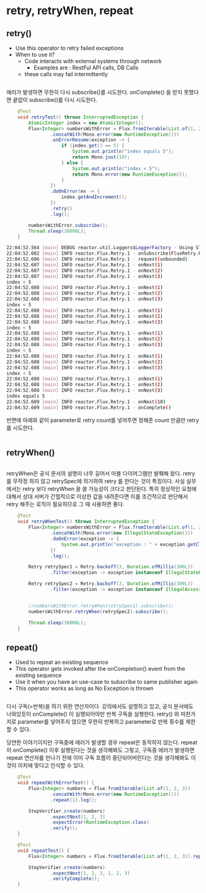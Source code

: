 # retry, retryWhen, repeat

## **retry()**

* Use this operator to retry failed exceptions
* When to use it?
  * Code interacts with external systems through network
    * Examples are : RestFul API calls, DB Calls
  * these calls may fail intermittently

<figure><img src="../../.gitbook/assets/image (61).png" alt=""><figcaption></figcaption></figure>

에러가 발생하면 무한히 다시 subscribe()를 시도한다. onComplete() 을 받지 못했다면 끝없이 subscribe()를 다시 시도한다.

```java
    @Test
    void retryTest() throws InterruptedException {
        AtomicInteger index = new AtomicInteger();
        Flux<Integer> numbersWithError = Flux.fromIterable(List.of(1, 2, 3))
                .concatWith(Mono.error(new RuntimeException()))
                .onErrorResume(exception -> {
                    if (index.get() == 5) {
                        System.out.println("index equals 5");
                        return Mono.just(10);
                    } else {
                        System.out.println("index < 5");
                        return Mono.error(new RuntimeException());
                    }
                })
                .doOnError(ex -> {
                    index.getAndIncrement();
                })
                .retry()
                .log();

        numbersWithError.subscribe();
        Thread.sleep(10000L);
    }
```

```bash
22:04:52.564 [main] DEBUG reactor.util.Loggers$LoggerFactory - Using Slf4j logging framework
22:04:52.602 [main] INFO reactor.Flux.Retry.1 - onSubscribe(FluxRetry.RetrySubscriber)
22:04:52.606 [main] INFO reactor.Flux.Retry.1 - request(unbounded)
22:04:52.607 [main] INFO reactor.Flux.Retry.1 - onNext(1)
22:04:52.607 [main] INFO reactor.Flux.Retry.1 - onNext(2)
22:04:52.607 [main] INFO reactor.Flux.Retry.1 - onNext(3)
index < 5
22:04:52.608 [main] INFO reactor.Flux.Retry.1 - onNext(1)
22:04:52.608 [main] INFO reactor.Flux.Retry.1 - onNext(2)
22:04:52.608 [main] INFO reactor.Flux.Retry.1 - onNext(3)
index < 5
22:04:52.608 [main] INFO reactor.Flux.Retry.1 - onNext(1)
22:04:52.608 [main] INFO reactor.Flux.Retry.1 - onNext(2)
22:04:52.608 [main] INFO reactor.Flux.Retry.1 - onNext(3)
index < 5
22:04:52.608 [main] INFO reactor.Flux.Retry.1 - onNext(1)
22:04:52.608 [main] INFO reactor.Flux.Retry.1 - onNext(2)
22:04:52.608 [main] INFO reactor.Flux.Retry.1 - onNext(3)
index < 5
22:04:52.608 [main] INFO reactor.Flux.Retry.1 - onNext(1)
22:04:52.608 [main] INFO reactor.Flux.Retry.1 - onNext(2)
22:04:52.608 [main] INFO reactor.Flux.Retry.1 - onNext(3)
index < 5
22:04:52.608 [main] INFO reactor.Flux.Retry.1 - onNext(1)
22:04:52.608 [main] INFO reactor.Flux.Retry.1 - onNext(2)
22:04:52.608 [main] INFO reactor.Flux.Retry.1 - onNext(3)
index equals 5
22:04:52.609 [main] INFO reactor.Flux.Retry.1 - onNext(10)
22:04:52.609 [main] INFO reactor.Flux.Retry.1 - onComplete()

```



반면에 아래와 같이 parameter로 retry count를 넣어주면 정해준 count 만큼만 retry를 시도한다.

<figure><img src="../../.gitbook/assets/image (44) (1).png" alt=""><figcaption></figcaption></figure>



## retryWhen()

<figure><img src="../../.gitbook/assets/image (55).png" alt=""><figcaption></figcaption></figure>

retryWhen은 공식 문서의 설명이 너무 길어서 마블 다이어그램만 발췌해 왔다. retry를 무작정 하지 않고 retrySpec에 의거하여 retry 를 한다는 것이 특징이다. 사실 실무에서는 retry 보다 retryWhen 을 쓸 가능성이 크다고 판단된다. 특히 정상적인 요청에 대해서 상대 서버가 간헐적으로 이상한 값을 내려준다면 이를 조건적으로 판단해서 retry 해주는 로직이 필요하므로 그 때 사용하면 좋다.

```java
    @Test
    void retryWhenTest() throws InterruptedException {
        Flux<Integer> numbersWithError = Flux.fromIterable(List.of(1, 2, 3))
                .concatWith(Mono.error(new IllegalStateException()))
                .doOnError(exception -> {
                    System.out.println("exception : " + exception.getClass().getName());
                })
                .log();

        Retry retrySpec1 = Retry.backoff(3, Duration.ofMillis(300L))
                .filter(exception -> exception instanceof IllegalStateException);

        Retry retrySpec2 = Retry.backoff(3, Duration.ofMillis(300L))
                .filter(exception -> exception instanceof IllegalAccessError);


        //numbersWithError.retryWhen(retrySpec1).subscribe();
        numbersWithError.retryWhen(retrySpec2).subscribe();

        Thread.sleep(10000L);
    }

```





## repeat()

* Used to repeat an existing sequence
* This operator gets invoked after the onCompletion() event from the existing sequence
* Use it when you have an use-case to subscribe to same publisher again
* This operator works as long as No Exception is thrown

<figure><img src="../../.gitbook/assets/image (39).png" alt=""><figcaption></figcaption></figure>

다시 구독(=반복)을 하기 위한 연산자이다. 강의에서도 설명하고 있고, 공식 문서에도 나와있듯이 onComplete() 이 실행되어야만 반복 구독을 실행한다. retry() 와 마찬가지로 parameter를 넣어주지 않으면 무한히 반복하고 parameter로 반복 횟수를 제한 할 수 있다.&#x20;

당연한 이야기이지만 구독중에 에러가 발생할 경우 repeat은 동작하지 않는다. repeat 이 onComplete() 이후 실행된다는 것을 생각해봐도 그렇고, 구독중 에러가 발생하면 repeat 연산자를 만나기 전에 이미 구독 흐름이 중단되어버린다는 것을 생각해봐도 이것이 이치에 맞다고 인식할 수 있다.

```java
    @Test
    void repeatWithErrorTest() {
        Flux<Integer> numbers = Flux.fromIterable(List.of(1, 2, 3))
                .concatWith(Mono.error(new RuntimeException()))
                .repeat(1).log();

        StepVerifier.create(numbers)
                .expectNext(1, 2, 3)
                .expectError(RuntimeException.class)
                .verify();
    }

    @Test
    void repeatTest() {
        Flux<Integer> numbers = Flux.fromIterable(List.of(1, 2, 3)).repeat(1).log();

        StepVerifier.create(numbers)
                .expectNext(1, 2, 3, 1, 2, 3)
                .verifyComplete();
    }
```


